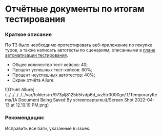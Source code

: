 # Отчётные документы по итогам тестирования

### Краткое описание

По ТЗ было необходимо протестировать веб-приложение по покупке туров, а также написать автотесты по сценариям, описанными в [плане автоматизации тестирования](docs/Plan.md).

* Общее количество тест-кейсов: 40;
* Процент успешных тест-кейсов: 60%;
* Процент неуспешных автотестов: 40%;
* Скрин отчёта Allure: 

![Отчёт Allure](../../../../../var/folders/rr/973plj8125b5tvdp6d_wz5tr0000gn/T/TemporaryItems/(A Document Being Saved By screencaptureui)/Screen Shot 2022-04-13 at 12.10.19 PM.png)

### Рекомендации:

Исправить все баги, указанные в issues.